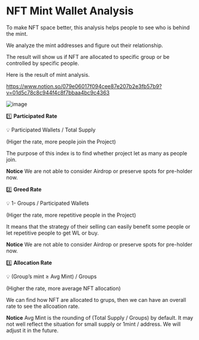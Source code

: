# NFT Mint Wallet Analysis 

To make NFT space better, this analysis helps people to see who is behind the mint.

We analyze the mint addresses and figure out their relationship.

The result will show us if NFT are allocated to specific group or be controlled by specific people.

Here is the result of mint analysis.

https://www.notion.so/079e06017f094cee87e207b2e3fb57b9?v=01d5c78c8c944f4c8f7bbaa4bc9c4363

![image](https://user-images.githubusercontent.com/88714881/224921094-b3d72e9c-16fb-4e05-953a-da8d23a36796.png)


1️⃣ **Participated Rate**

<aside>
💡 Participated Wallets / Total Supply

(Higer the rate, more people join the Project)

</aside>

The purpose of this index is to find whether project let as many as people join.

**Notice**
We are not able to consider Airdrop or preserve spots for pre-holder now.

2️⃣ **Greed Rate**

<aside>
💡 1- Groups / Participated Wallets

(Higer the rate, more repetitive people in the Project)

</aside>

It means that the strategy of their selling can easily benefit some people or let repetitive people to get WL or buy. 

**Notice**
We are not able to consider Airdrop or preserve spots for pre-holder now.

3️⃣ **Allocation Rate**

<aside>
💡 (Group’s mint ≥ Avg Mint) / Groups

(Higher the rate, more average NFT allocation)

</aside>

We can find how NFT are allocated to grups, then we can have an overall rate to see the allcoation rate. 

**Notice**
Avg Mint is the rounding of (Total Supply / Groups) by default. It may not well reflect the situation for small supply or 1mint / address. We will adjust it in the future.
